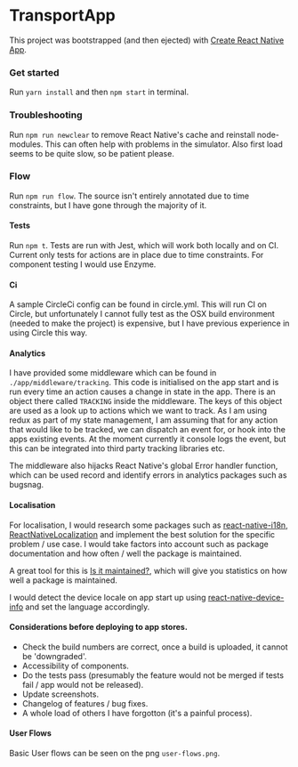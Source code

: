 # TransportApp

This project was bootstrapped (and then ejected) with [Create React Native App](https://github.com/react-community/create-react-native-app).

### Get started
Run `yarn install` and then `npm start` in terminal.

### Troubleshooting
Run `npm run newclear` to remove React Native's cache and reinstall node-modules. This can often help with problems in the simulator. Also first load seems to be quite slow, so be patient please. 

### Flow
Run `npm run flow`. The source isn't entirely annotated due to time constraints, but I have gone through the majority of it. 

#### Tests
Run `npm t`. Tests are run with Jest, which will work both locally and on CI.
Current only tests for actions are in place due to time constraints. For component testing I would use Enzyme.

#### Ci
A sample CircleCi config can be found in circle.yml. This will run CI on Circle, but unfortunately I cannot fully test as the OSX build environment (needed to make the project) is expensive, but I have previous experience in using Circle this way. 
 
#### Analytics
I have provided some middleware which can be found in `./app/middleware/tracking`. This code is initialised on the app start and is run every time an action causes a change in state in the app. There is an object there called `TRACKING` inside the middleware. The keys of this object are used as a look up to actions which we want to track. As I am using redux as part of my state management, I am  assuming that for any action that would like to be tracked, we can dispatch an event for, or hook into the apps existing events. At the moment currently it console logs the event, but this can be integrated into third party tracking libraries etc. 

The middleware also hijacks React Native's global Error handler function, which can be used record and identify errors in analytics packages such as bugsnag.  

#### Localisation
For localisation, I would research some packages such as [react-native-i18n](https://github.com/AlexanderZaytsev/react-native-i18n), [ReactNativeLocalization](https://github.com/stefalda/ReactNativeLocalization) and implement the best solution for the specific problem / use case. I would take factors into account such as package documentation and how often / well the package is maintained. 

A great tool for this is [Is it maintained?](http://isitmaintained.com/), which will give you statistics on how well a package is maintained.

I would detect the device locale on app start up using [react-native-device-info](https://github.com/rebeccahughes/react-native-device-info) and set the language accordingly. 

#### Considerations before deploying to app stores.

- Check the build numbers are correct, once a build is uploaded, it cannot be 'downgraded'.
- Accessibility of components.
- Do the tests pass (presumably the feature would not be merged if tests fail / app would not be released).
- Update screenshots.
- Changelog of features / bug fixes.
- A whole load of others I have forgotton (it's a painful process). 

#### User Flows
Basic User flows can be seen on the png `user-flows.png`.
